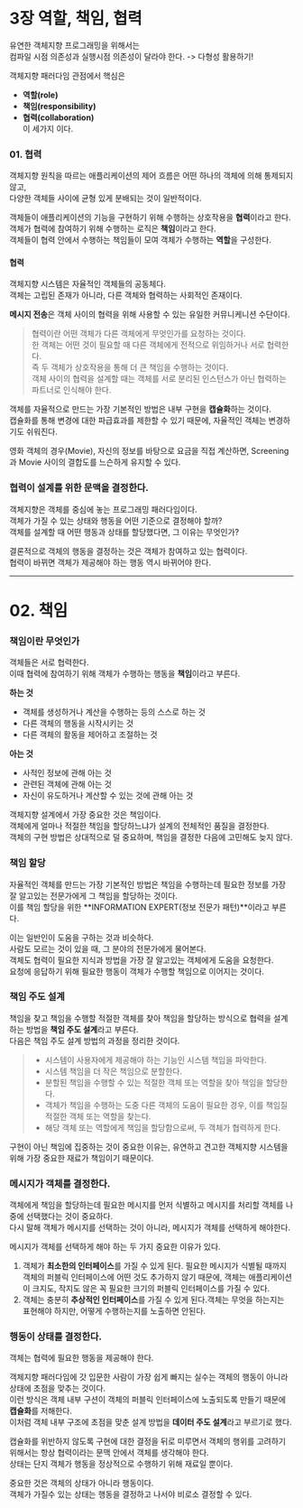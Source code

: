 # 3장 역할, 책임, 협력 
  
유연한 객체지향 프로그래밍을 위해서는   
컴파일 시점 의존성과 실행시점 의존성이 달라야 한다. -> 다형성 활용하기!  
  
객체지향 패러다임 관점에서 핵심은   
- **역할(role)** 
- **책임(responsibility)** 
- **협력(collaboration)**   
이 세가지 이다.  
   
### 01. 협력 
객체지향 원칙을 따르는 애플리케이션의 제어 흐름은 어떤 하나의 객체에 의해 통제되지 않고,  
다양한 객체들 사이에 균형 있게 분배되는 것이 일반적이다.  
  
객체들이 애플리케이션의 기능을 구현하기 위해 수행하는 상호작용을 **협력**이라고 한다.  
객체가 협력에 참여하기 위해 수행하는 로직은 **책임**이라고 한다.  
객체들이 협력 안에서 수행하는 책임들이 모여 객체가 수행하는 **역할**을 구성한다.  
  
#### 협력 
객체지향 시스템은 자율적인 객체들의 공동체다.  
객체는 고립된 존재가 아니라, 다른 객체와 협력하는 사회적인 존재이다.  
  
**메시지 전송**은 객체 사이의 협력을 위해 사용할 수 있는 유일한 커뮤니케니션 수단이다.  
  
> 협력이란 어떤 객체가 다른 객체에게 무엇인가를 요청하는 것이다.  
> 한 객체는 어떤 것이 필요할 때 다른 객체에게 전적으로 위임하거나 서로 협력한다.  
> 즉 두 객체가 상호작용을 통해 더 큰 책임을 수행하는 것이다.  
> 객체 사이의 협력을 설계할 때는 객체를 서로 분리된 인스턴스가 아닌 협력하는 파트너로 인식해야 한다.  
  
객체를 자율적으로 만드는 가장 기본적인 방법은 내부 구현을 **캡슐화**하는 것이다.  
캡슐화를 통해 변경에 대한 파급효과를 제한할 수 있기 때문에, 자율적인 객체는 변경하기도 쉬워진다.  
  
영화 객체의 경우(Movie), 자신의 정보를 바탕으로 요금을 직접 계산하면, Screening과 Movie 사이의 결합도를 느슨하게 유지할 수 있다.  
  
### 협력이 설계를 위한 문맥을 결정한다.  
객체지향은 객체를 중심에 놓는 프로그래밍 패러다임이다.  
객체가 가질 수 있는 상태와 행동을 어떤 기준으로 결정해야 할까?  
객체를 설계할 때 어떤 행동과 상태를 할당했다면, 그 이유는 무엇인가?  
  
결론적으로 객체의 행동을 결정하는 것은 객체가 참여하고 있는 협력이다.  
협력이 바뀌면 객체가 제공해야 하는 행동 역시 바뀌어야 한다.  
  
 ---  
# 02. 책임 
### 책임이란 무엇인가  
객체들은 서로 협력한다.  
이때 협력에 참여하기 위해 객체가 수행하는 행동을 **책임**이라고 부른다. 

**하는 것** 
- 객체를 생성하거나 계산을 수행하는 등의 스스로 하는 것 
- 다른 객체의 행동을 시작시키는 것 
- 다른 객체의 활동을 제어하고 조절하는 것 
  
  
**아는 것** 
- 사적인 정보에 관해 아는 것 
- 관련된 객체에 관해 아는 것 
- 자신이 유도하거나 계산할 수 있는 것에 관해 아는 것 
  
  
객체지향 설계에서 가장 중요한 것은 책임이다.  
객체에게 얼마나 적절한 책임을 할당하느냐가 설계의 전체적인 품질을 결정한다.  
객체의 구현 방법은 상대적으로 덜 중요하며, 책임을 결정한 다음에 고민해도 늦지 않다.  

### 책임 할당 
자율적인 객체를 만드는 가장 기본적인 방법은 책임을 수행하는데 필요한 정보를 가장 잘 알고있는 전문가에게 그 책임을 할당하는 것이다.   
이를 책임 할당을 위한 **INFORMATION EXPERT(정보 전문가 패턴)**이라고 부른다.  
  
이는 일반인이 도움을 구하는 것과 비슷하다.  
사람도 모르는 것이 있을 때, 그 분야의 전문가에게 물어본다.  
객체도 협력이 필요한 지식과 방법을 가장 잘 알고있는 객체에게 도움을 요청한다.  
요청에 응답하기 위해 필요한 행동이 객체가 수행할 책임으로 이어지는 것이다. 
  

### 책임 주도 설계  
책임을 찾고 책임을 수행할 적절한 객체를 찾아 책임을 할당하는 방식으로 협력을 설계하는 방법을 **책임 주도 설계**라고 부른다.  
다음은 책임 주도 설계 방법의 과정을 정리한 것이다.  
> - 시스템이 사용자에게 제공해야 하는 기능인 시스템 책임을 파악한다.  
> - 시스템 책임을 더 작은 책임으로 분할한다.  
> - 분할된 책임을 수행할 수 있는 적절한 객체 또는 역할을 찾아 책임을 할당한다.  
> - 객체가 책임을 수행하는 도중 다른 객체의 도움이 필요한 경우, 이를 책임질 적절한 객체 또는 역할을 찾는다.  
> - 해당 객체 또는 역할에게 책임을 할당함으로써, 두 객체가 협력하게 한다.  
  
구현이 아닌 책임에 집중하는 것이 중요한 이유는, 유연하고 견고한 객체지향 시스템을 위해 가장 중요한 재료가 책임이기 때문이다.  
  
  
### 메시지가 객체를 결정한다.  
객체에게 책임을 할당하는데 필요한 메시지를 먼저 식별하고 메시지를 처리할 객체를 나중에 선택했다는 것이 중요하다.  
다시 말해 객체가 메시지를 선택하는 것이 아니라, 메시지가 객체를 선택하게 해야한다.  
  
메시지가 객체를 선택하게 해야 하는 두 가지 중요한 이유가 있다.  
  
1. 객체가 **최소한의 인터페이스**를 가질 수 있게 된다. 필요한 메시지가 식별될 때까지 객체의 퍼블릭 인터페이스에 어떤 것도 추가하지 않기 때문에, 객체는 애플리케이션이 크지도, 작지도 않은 꼭 필요한 크기의 퍼블릭 인터페이스를 가질 수 있다.  
2. 객체는 충분히 **추상적인 인터페이스**를 가질 수 있게 된다.객체는 무엇을 하는지는 표현해야 하지만, 어떻게 수행하는지를 노출하면 안된다.  

  
### 행동이 상태를 결정한다.  
객체는 협력에 필요한 행동을 제공해야 한다.  
  
객체지향 패러다임에 갓 입문한 사람이 가장 쉽게 빠지는 실수는 객체의 행동이 아니라 상태에 초점을 맞추는 것이다.  
이런 방식은 객체 내부 구션이 객체의 퍼블릭 인터페이스에 노출되도록 만들기 때문에 **캡슐화**를 저해한다.  
이처럼 객체 내부 구조에 초점을 맞춘 설계 방법을 **데이터 주도 설계**라고 부르기로 했다.  
  
캡슐화를 위반하지 않도록 구현에 대한 결정을 뒤로 미루면서 객체의 행위를 고려하기 위해서는 항상 협력이라는 문맥 안에서 객체를 생각해야 한다.  
상태는 단지 객체가 행동을 정상적으로 수행하기 위해 재료일 뿐이다.    
  
중요한 것은 객체의 상태가 아니라 행동이다.  
객체가 가질수 있는 상태는 행동을 결정하고 나서야 비로소 결정할 수 있다. 
































